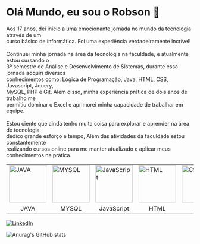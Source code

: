 
<H1>Olá Mundo, eu sou o Robson 👋</H1>
<div>
<p>
Aos 17 anos, dei início a uma emocionante jornada no mundo da tecnologia através de um<br> curso básico de informática. Foi uma experiência verdadeiramente incrível! <br><br>
 Continuei minha jornada na área da tecnologia na faculdade, e atualmente estou cursando o <br>3º semestre de Análise e Desenvolvimento de Sistemas, durante essa jornada adquiri diversos<br> conhecimentos como: Lógica de Programação, Java, HTML, CSS, Javascript, Jquery, <br> MySQL, PHP e Git. Além disso, minha experiência prática de dois anos de trabalho me<br> permitiu dominar o Excel e aprimorei minha capacidade de trabalhar em equipe. <br><br>
 Estou ciente que ainda tenho muita coisa para explorar e aprender na área de tecnologia <br>dedico grande esforço e tempo, Além das atividades da faculdade estou constantemente <br>realizando cursos online para me manter atualizado e aplicar meus conhecimentos na prática. <br>
  </p>

 </div>
<table>
  <tr>
    <td><img src="https://cdn.jsdelivr.net/gh/devicons/devicon/icons/java/java-original-wordmark.svg" alt="JAVA" width="100" height="100"></td>
    <td><img src="https://cdn.jsdelivr.net/gh/devicons/devicon/icons/mysql/mysql-original-wordmark.svg" alt="MYSQL" width="100" height="100"></td>
    <td><img src="https://cdn.jsdelivr.net/gh/devicons/devicon/icons/javascript/javascript-original.svg" alt="JavaScript" width="100" height="100"></td>
    <td><img src="https://cdn.jsdelivr.net/gh/devicons/devicon/icons/html5/html5-original.svg" alt="HTML" width="100" height="100"></td>
    <td><img src="https://cdn.jsdelivr.net/gh/devicons/devicon/icons/css3/css3-original.svg" alt="CSS" width="100" height="100"></td>
    <td><img src="https://cdn.jsdelivr.net/gh/devicons/devicon/icons/php/php-original.svg" alt="PHP" width="100" height="100"></td>
   <td><img src="https://github.com/RobsonDevLang/RobsonDevLang/assets/105134223/9a003e02-2879-48de-b512-31eaa8094dde" alt="EXCEL" width="125" height="100"></td>
  </tr>
  <tr style="text-align: center;">
    <td style=text-align: center;>JAVA</td>
    <td style=text-align: center;>MYSQL</td>
    <td style=text-align: center;>JavaScript</td>
    <td style=text-align: center;>HTML</td>
    <td style=text-align: center;>CSS</td>
    <td style=text-align: center;>PHP</td>
   <td style=text-align: center;>EXCEL (VBA)</td>
  </tr>
</table>







[![LinkedIn](https://img.shields.io/badge/-LinkedIn-000?style=for-the-badge&logo=linkedin&logoColor=0000FF&color:FFF)](https://www.linkedin.com/in/robson-de-vargas-lang-352440209/)

![Anurag's GitHub stats](https://github-readme-stats.vercel.app/api?username=RobsonDevLang&show_icons=true&theme=transparent)

